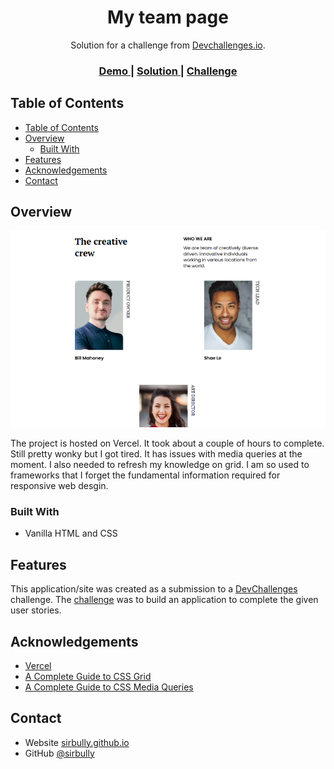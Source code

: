 <!-- Please update value in the {}  -->

<h1 align="center">My team page</h1>

<div align="center">
   Solution for a challenge from  <a href="http://devchallenges.io" target="_blank">Devchallenges.io</a>.
</div>

<div align="center">
  <h3>
    <a href="https://dc-rwd-2.vercel.app/">
      Demo
    </a>
    <span> | </span>
    <a href="https://devchallenges.io/solutions/d6YEF2o4oDjn9d9S4kKm">
      Solution
    </a>
    <span> | </span>
    <a href="https://devchallenges.io/challenges/hhmesazsqgKXrTkYkt0U">
      Challenge
    </a>
  </h3>
</div>

<!-- TABLE OF CONTENTS -->

## Table of Contents

- [Table of Contents](#table-of-contents)
- [Overview](#overview)
  - [Built With](#built-with)
- [Features](#features)
- [Acknowledgements](#acknowledgements)
- [Contact](#contact)

<!-- OVERVIEW -->

## Overview

![screenshot](preview.png)

The project is hosted on Vercel. It took about a couple of hours to complete. Still pretty wonky but I got tired. It has issues with media queries at the moment. I also needed to refresh my knowledge on grid. I am so used to frameworks that I forget the fundamental information required for responsive web desgin.

### Built With

- Vanilla HTML and CSS

## Features

<!-- List the features of your application or follow the template. Don't share the figma file here :) -->

This application/site was created as a submission to a [DevChallenges](https://devchallenges.io/challenges) challenge. The [challenge](https://devchallenges.io/challenges/hhmesazsqgKXrTkYkt0U) was to build an application to complete the given user stories.


## Acknowledgements

<!-- This section should list any articles or add-ons/plugins that helps you to complete the project. This is optional but it will help you in the future. For exmpale -->

- [Vercel](https://vercel.com/dashboard)
- [A Complete Guide to CSS Grid](https://css-tricks.com/snippets/css/complete-guide-grid/)
- [A Complete Guide to CSS Media Queries](https://css-tricks.com/a-complete-guide-to-css-media-queries/)

## Contact

- Website [sirbully.github.io](https://sirbully.github.io/)
- GitHub [@sirbully](https://github.com/sirbully)
